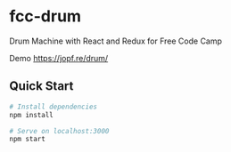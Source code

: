 # fcc-drum
Drum Machine with React and Redux for Free Code Camp

Demo https://jopf.re/drum/

## Quick Start

```bash
# Install dependencies
npm install

# Serve on localhost:3000
npm start
```